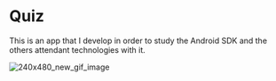 # Quiz
This is an app that I develop in order to study the Android SDK and the others attendant technologies with it.

![240x480_new_gif_image](https://cloud.githubusercontent.com/assets/12153363/18529598/6920164a-7ad6-11e6-9e21-e27c9e6112ae.gif)

